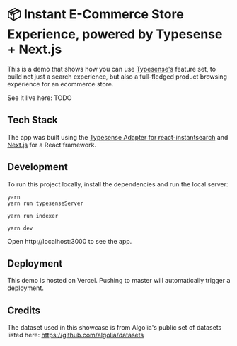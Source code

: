 # 📦 Instant E-Commerce Store Experience, powered by Typesense + Next.js

This is a demo that shows how you can use [Typesense's](https://github.com/typesense/typesense) feature set,
to build not just a search experience, but also a full-fledged product browsing experience for an ecommerce store.

See it live here: TODO

## Tech Stack

The app was built using the <a href="https://github.com/typesense/typesense-instantsearch-adapter" target="_blank">
Typesense Adapter for react-instantsearch</a> and [Next.js](https://nextjs.org) for a React framework.

## Development

To run this project locally, install the dependencies and run the local server:

```shell
yarn
yarn run typesenseServer

yarn run indexer

yarn dev
```

Open http://localhost:3000 to see the app.

## Deployment

This demo is hosted on Vercel. Pushing to master will automatically trigger a deployment.

## Credits

The dataset used in this showcase is from Algolia's public set of datasets listed here: https://github.com/algolia/datasets
